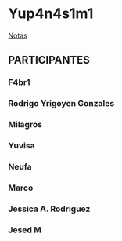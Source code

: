 # Yup4n4s1m1

[Notas](notas/README.md)

## PARTICIPANTES

### F4br1

### Rodrigo Yrigoyen Gonzales

### Milagros

### Yuvisa

### Neufa

### Marco

### Jessica A. Rodriguez

### Jesed M
